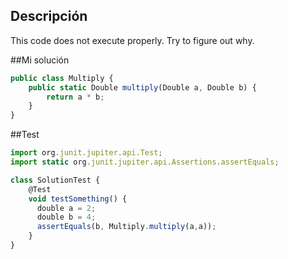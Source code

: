 ## Descripción

This code does not execute properly. Try to figure out why.

##Mi solución

```js
public class Multiply {
    public static Double multiply(Double a, Double b) {
        return a * b;
    }
}
```

##Test


```js
import org.junit.jupiter.api.Test;
import static org.junit.jupiter.api.Assertions.assertEquals;

class SolutionTest {
    @Test
    void testSomething() {
      double a = 2;
      double b = 4;
      assertEquals(b, Multiply.multiply(a,a));
    }
}
```
